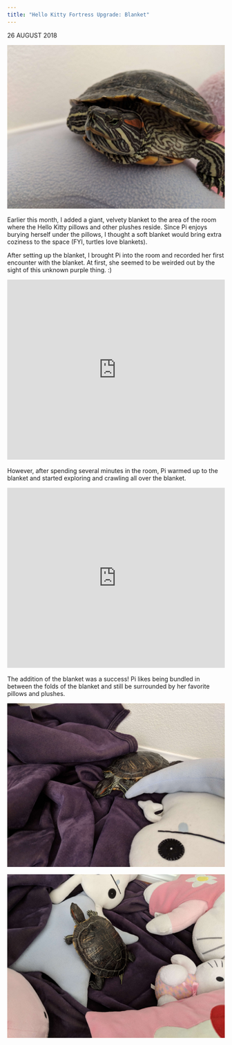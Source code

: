 ```yaml
---
title: "Hello Kitty Fortress Upgrade: Blanket"
---
```


26 AUGUST 2018

![Pi Side View](/assets/imgs/IMG_20180805_130622-compressed.jpg)

Earlier this month, I added a giant, velvety blanket to the area of the room where the Hello Kitty pillows and other plushes reside. Since Pi enjoys burying herself under the pillows, I thought a soft blanket would bring extra coziness to the space (FYI, turtles love blankets).

After setting up the blanket, I brought Pi into the room and recorded her first encounter with the blanket. At first, she seemed to be weirded out by the sight of this unknown purple thing. :)

<iframe style="max-width:100%" width="740" height="416" src="https://www.youtube.com/embed/6Tor9PnaBk0" title="YouTube video player" frameborder="0" allow="accelerometer; autoplay; clipboard-write; encrypted-media; gyroscope; picture-in-picture" allowfullscreen></iframe>

However, after spending several minutes in the room, Pi warmed up to the blanket and started exploring and crawling all over the blanket.

<iframe style="max-width:100%" width="740" height="416" src="https://www.youtube.com/embed/KPtaCXBF4cs" title="YouTube video player" frameborder="0" allow="accelerometer; autoplay; clipboard-write; encrypted-media; gyroscope; picture-in-picture" allowfullscreen></iframe>

The addition of the blanket was a success! Pi likes being bundled in between the folds of the blanket and still be surrounded by her favorite pillows and plushes.

![Pi on Purple Blanket Head Down](/assets/imgs/IMG_20180805_130413-compressed.jpg)

![Pi on Purple Blanket Looking Up](/assets/imgs/IMG_20180811_132354-compressed.jpg)
